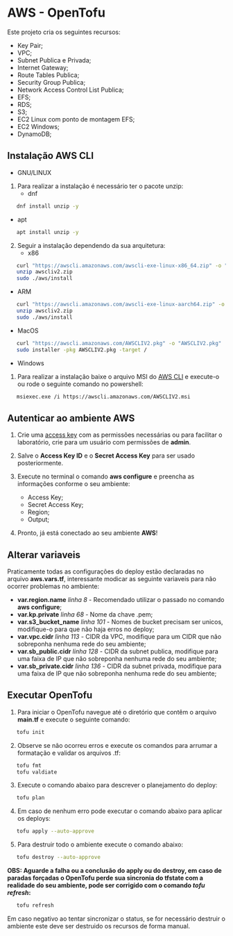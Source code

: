 # AWS - OpenTofu

Este projeto cria os seguintes recursos:
+ Key Pair; 
+ VPC;
+ Subnet Publica e Privada;
+ Internet Gateway;
+ Route Tables Publica;
+ Security Group Publica;
+ Network Access Control List Publica;
+ EFS;
+ RDS;
+ S3;
+ EC2 Linux com ponto de montagem EFS;
+ EC2 Windows;
+ DynamoDB;

## Instalação AWS CLI

+ GNU/LINUX

1. Para realizar a instalação é necessário ter o pacote unzip:
   - dnf

```bash
   dnf install unzip -y
```

   - apt

```bash
   apt install unzip -y
```

2. Seguir a instalação dependendo da sua arquitetura:
   - x86

```bash
   curl "https://awscli.amazonaws.com/awscli-exe-linux-x86_64.zip" -o "awscliv2.zip"
   unzip awscliv2.zip
   sudo ./aws/install
``` 

   - ARM

```bash
   curl "https://awscli.amazonaws.com/awscli-exe-linux-aarch64.zip" -o "awscliv2.zip"
   unzip awscliv2.zip
   sudo ./aws/install
``` 

+ MacOS

```bash
   curl "https://awscli.amazonaws.com/AWSCLIV2.pkg" -o "AWSCLIV2.pkg"
   sudo installer -pkg AWSCLIV2.pkg -target /
```

+ Windows

1. Para realizar a instalação baixe o arquivo MSI do [AWS CLI](https://awscli.amazonaws.com/AWSCLIV2.msi) e execute-o ou rode o seguinte comando no powershell:
```bash
   msiexec.exe /i https://awscli.amazonaws.com/AWSCLIV2.msi
```
## Autenticar ao ambiente AWS

1. Crie uma [access key](https://docs.aws.amazon.com/IAM/latest/UserGuide/id_credentials_access-keys.html) com as permissões necessárias ou para facilitar o laboratório, crie para um usuário com permissões de **admin**.

2. Salve o **Access Key ID** e o **Secret Access Key** para ser usado posteriormente.

3. Execute no terminal o comando **aws configure** e preencha as informações conforme o seu ambiente:

   + Access Key;
   + Secret Access Key;
   + Region;
   + Output;

4. Pronto, já está conectado ao seu ambiente **AWS**!

## Alterar variaveis

Praticamente todas as configurações do deploy estão declaradas no arquivo **aws.vars.tf**, interessante modicar as seguinte variaveis para não ocorrer problemas no ambiente:
+ **var.region.name** _linha 8_ - Recomendado utilizar o passado no comando **aws configure**;
+ **var.kp.private** _linha 68_ - Nome da chave .pem;
+ **var.s3_bucket_name** _linha 101_ - Nomes de bucket precisam ser unicos, modifique-o para que não haja erros no deploy;
+ **var.vpc.cidr** _linha 113_ - CIDR da VPC, modifique para um CIDR que não sobreponha nenhuma rede do seu ambiente;
+ **var.sb_public.cidr** _linha 128_ - CIDR da subnet publica, modifique para uma faixa de IP que não sobreponha nenhuma rede do seu ambiente;
+ **var.sb_private.cidr** _linha 136_ - CIDR da subnet privada, modifique para uma faixa de IP que não sobreponha nenhuma rede do seu ambiente;

## Executar OpenTofu

1. Para iniciar o OpenTofu navegue até o diretório que contêm o arquivo **main.tf** e execute o seguinte comando:

```bash
   tofu init
```

2. Observe se não ocorreu erros e execute os comandos para arrumar a formatação e validar os arquivos .tf:

```bash
   tofu fmt
   tofu valdiate
```

3. Execute o comando abaixo para descrever o planejamento do deploy:

```bash
   tofu plan
```

4. Em caso de nenhum erro pode executar o comando abaixo para aplicar os deploys:

```bash
   tofu apply --auto-approve
```

5. Para destruir todo o ambiente execute o comando abaixo:

```bash
   tofu destroy --auto-approve
```

**OBS: Aguarde a falha ou a conclusão do apply ou do destroy, em caso de paradas forçadas o OpenTofu perde sua sincronia do tfstate com a realidade do seu ambiente, pode ser corrigido com o comando _tofu refresh_:**

```bash
   tofu refresh
```

Em caso negativo ao tentar sincronizar o status, se for necessário destruir o ambiente este deve ser destruido os recursos de forma manual.